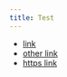 ```yaml
---
title: Test
---
```


- [link](http://google.com/)
- [other link](http://foo.com/)
- [https link](https://yahoo.com/)

